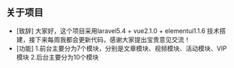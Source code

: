 ## 关于项目

- [致辞]
大家好，这个项目采用laravel5.4 + vue2.1.0 + elementui1.1.6 技术搭建，接下来每周我都会更新代码，感谢大家提出宝贵意见交流！
- [功能]
1.前台主要分为7个模块，分别是文章模块、视频模块、活动模块、VIP模块
2.后台主要分为10个模块